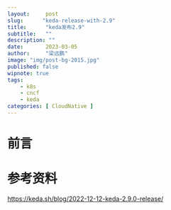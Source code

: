 ```yaml
---
layout:     post 
slug:      "keda-release-with-2.9"
title:      "keda发布2.9"
subtitle:   ""
description: ""
date:       2023-03-05
author:     "梁远鹏"
image: "img/post-bg-2015.jpg"
published: false
wipnote: true
tags:
    - k8s
    - cncf
    - keda
categories: [ CloudNative ]
---
```


# 前言  


# 参考资料

https://keda.sh/blog/2022-12-12-keda-2.9.0-release/

